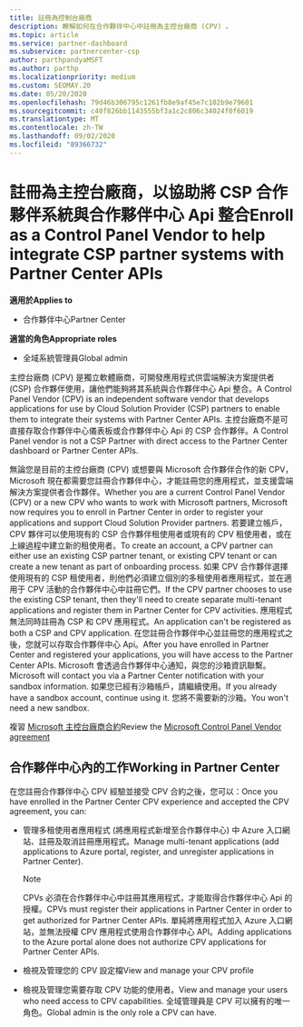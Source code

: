 ```yaml
---
title: 註冊為控制台廠商
description: 瞭解如何在合作夥伴中心中註冊為主控台廠商 (CPV) 。
ms.topic: article
ms.service: partner-dashboard
ms.subservice: partnercenter-csp
author: parthpandyaMSFT
ms.author: parthp
ms.localizationpriority: medium
ms.custom: SEOMAY.20
ms.date: 05/20/2020
ms.openlocfilehash: 79d46b306795c1261fb8e9af45e7c102b9e79601
ms.sourcegitcommit: c40f826bb1143555bf3a1c2c806c34024f0f6019
ms.translationtype: MT
ms.contentlocale: zh-TW
ms.lasthandoff: 09/02/2020
ms.locfileid: "89366732"
---
```

# <a name="enroll-as-a-control-panel-vendor-to-help-integrate-csp-partner-systems-with-partner-center-apis"></a><span data-ttu-id="8ff30-103">註冊為主控台廠商，以協助將 CSP 合作夥伴系統與合作夥伴中心 Api 整合</span><span class="sxs-lookup"><span data-stu-id="8ff30-103">Enroll as a Control Panel Vendor to help integrate CSP partner systems with Partner Center APIs</span></span>

<span data-ttu-id="8ff30-104">**適用於**</span><span class="sxs-lookup"><span data-stu-id="8ff30-104">**Applies to**</span></span>

- <span data-ttu-id="8ff30-105">合作夥伴中心</span><span class="sxs-lookup"><span data-stu-id="8ff30-105">Partner Center</span></span>

<span data-ttu-id="8ff30-106">**適當的角色**</span><span class="sxs-lookup"><span data-stu-id="8ff30-106">**Appropriate roles**</span></span>

- <span data-ttu-id="8ff30-107">全域系統管理員</span><span class="sxs-lookup"><span data-stu-id="8ff30-107">Global admin</span></span>

<span data-ttu-id="8ff30-108">主控台廠商 (CPV) 是獨立軟體廠商，可開發應用程式供雲端解決方案提供者 (CSP) 合作夥伴使用，讓他們能夠將其系統與合作夥伴中心 Api 整合。</span><span class="sxs-lookup"><span data-stu-id="8ff30-108">A Control Panel Vendor (CPV) is an independent software vendor that develops applications for use by Cloud Solution Provider (CSP) partners to enable them to integrate their systems with Partner Center APIs.</span></span> <span data-ttu-id="8ff30-109">主控台廠商不是可直接存取合作夥伴中心儀表板或合作夥伴中心 Api 的 CSP 合作夥伴。</span><span class="sxs-lookup"><span data-stu-id="8ff30-109">A Control Panel vendor is not a CSP Partner with direct access to the Partner Center dashboard or Partner Center APIs.</span></span>

<span data-ttu-id="8ff30-110">無論您是目前的主控台廠商 (CPV) 或想要與 Microsoft 合作夥伴合作的新 CPV，Microsoft 現在都需要您註冊合作夥伴中心，才能註冊您的應用程式，並支援雲端解決方案提供者合作夥伴。</span><span class="sxs-lookup"><span data-stu-id="8ff30-110">Whether you are a current Control Panel Vendor (CPV) or a new CPV who wants to work with Microsoft partners, Microsoft now requires you to enroll in Partner Center in order to register your applications and support Cloud Solution Provider partners.</span></span> <span data-ttu-id="8ff30-111">若要建立帳戶，CPV 夥伴可以使用現有的 CSP 合作夥伴租使用者或現有的 CPV 租使用者，或在上線過程中建立新的租使用者。</span><span class="sxs-lookup"><span data-stu-id="8ff30-111">To create an account, a CPV partner can either use an existing CSP partner tenant, or existing CPV tenant or can create a new tenant as part of onboarding process.</span></span> <span data-ttu-id="8ff30-112">如果 CPV 合作夥伴選擇使用現有的 CSP 租使用者，則他們必須建立個別的多租使用者應用程式，並在適用于 CPV 活動的合作夥伴中心中註冊它們。</span><span class="sxs-lookup"><span data-stu-id="8ff30-112">If the CPV partner chooses to use the existing CSP tenant, then they'll need to create separate multi-tenant applications and register them in Partner Center for CPV activities.</span></span> <span data-ttu-id="8ff30-113">應用程式無法同時註冊為 CSP 和 CPV 應用程式。</span><span class="sxs-lookup"><span data-stu-id="8ff30-113">An application can't be registered as both a CSP and CPV application.</span></span> <span data-ttu-id="8ff30-114">在您註冊合作夥伴中心並註冊您的應用程式之後，您就可以存取合作夥伴中心 Api。</span><span class="sxs-lookup"><span data-stu-id="8ff30-114">After you have enrolled in Partner Center and registered your applications, you will have access to the Partner Center APIs.</span></span>  <span data-ttu-id="8ff30-115">Microsoft 會透過合作夥伴中心通知，與您的沙箱資訊聯繫。</span><span class="sxs-lookup"><span data-stu-id="8ff30-115">Microsoft will contact you via a Partner Center notification with your sandbox information.</span></span> <span data-ttu-id="8ff30-116">如果您已經有沙箱帳戶，請繼續使用。</span><span class="sxs-lookup"><span data-stu-id="8ff30-116">If you already have a sandbox account, continue using it.</span></span> <span data-ttu-id="8ff30-117">您將不需要新的沙箱。</span><span class="sxs-lookup"><span data-stu-id="8ff30-117">You won't need a new sandbox.</span></span>

<span data-ttu-id="8ff30-118">複習 [Microsoft 主控台廠商合約](https://go.microsoft.com/fwlink/?linkid=2055198)</span><span class="sxs-lookup"><span data-stu-id="8ff30-118">Review the [Microsoft Control Panel Vendor agreement](https://go.microsoft.com/fwlink/?linkid=2055198)</span></span>


## <a name="working-in-partner-center"></a><span data-ttu-id="8ff30-119">合作夥伴中心內的工作</span><span class="sxs-lookup"><span data-stu-id="8ff30-119">Working in Partner Center</span></span>
<span data-ttu-id="8ff30-120">在您註冊合作夥伴中心 CPV 經驗並接受 CPV 合約之後，您可以：</span><span class="sxs-lookup"><span data-stu-id="8ff30-120">Once you have enrolled in the Partner Center CPV experience and accepted the CPV agreement, you can:</span></span>

- <span data-ttu-id="8ff30-121">管理多租使用者應用程式 (將應用程式新增至合作夥伴中心) 中 Azure 入口網站、註冊及取消註冊應用程式。</span><span class="sxs-lookup"><span data-stu-id="8ff30-121">Manage multi-tenant applications (add applications to Azure portal, register, and unregister applications in Partner Center).</span></span>

    >[!Note] 
    ><span data-ttu-id="8ff30-122">CPVs 必須在合作夥伴中心中註冊其應用程式，才能取得合作夥伴中心 Api 的授權。</span><span class="sxs-lookup"><span data-stu-id="8ff30-122">CPVs must register their applications in Partner Center in order to get authorized for Partner Center APIs.</span></span> <span data-ttu-id="8ff30-123">單純將應用程式加入 Azure 入口網站，並無法授權 CPV 應用程式使用合作夥伴中心 API。</span><span class="sxs-lookup"><span data-stu-id="8ff30-123">Adding applications to the Azure portal alone does not authorize CPV applications for Partner Center APIs.</span></span> 

- <span data-ttu-id="8ff30-124">檢視及管理您的 CPV 設定檔</span><span class="sxs-lookup"><span data-stu-id="8ff30-124">View and manage your CPV profile</span></span> 

- <span data-ttu-id="8ff30-125">檢視及管理您需要存取 CPV 功能的使用者。</span><span class="sxs-lookup"><span data-stu-id="8ff30-125">View and manage your users who need access to CPV capabilities.</span></span> <span data-ttu-id="8ff30-126">全域管理員是 CPV 可以擁有的唯一角色。</span><span class="sxs-lookup"><span data-stu-id="8ff30-126">Global admin is the only role a CPV can have.</span></span>


